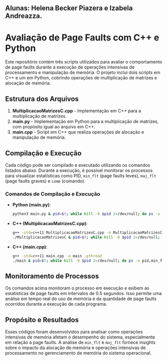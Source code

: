 ## Alunas: Helena Becker Piazera e Izabela Andreazza.

# Avaliação de Page Faults com C++ e Python

Este repositório contém três scripts utilizados para avaliar o comportamento de page faults durante a execução de operações intensivas de processamento e manipulação de memória. O projeto inclui dois scripts em C++ e um em Python, cobrindo operações de multiplicação de matrizes e alocação de memória.

## Estrutura dos Arquivos

1. **MultiplicacaoMatrizesC.cpp** - Implementação em C++ para a multiplicação de matrizes.
2. **main.py** - Implementação em Python para a multiplicação de matrizes, com propósito igual ao arquivo em C++.
3. **main.cpp** - Script em C++ que realiza operações de alocação e manipulação de memória.

## Compilação e Execução

Cada código pode ser compilado e executado utilizando os comandos listados abaixo. Durante a execução, é possível monitorar os processos para visualizar estatísticas como PID, `min_flt` (page faults leves), `maj_flt` (page faults graves) e `comm` (comando).

### Comandos de Compilação e Execução

- **Python (main.py)**:
  ```bash
  python3 main.py & pid=$!; while kill -0 $pid 2>/dev/null; do ps -o pid,min_flt,maj_flt,comm -p $pid; sleep 0.5; done
  ```

- **C++ (MultiplicacaoMatrizesC.cpp)**:
  ```bash
  g++ -std=c++11 MultiplicacaoMatrizesC.cpp -o MultiplicacaoMatrizesC
  ./MultiplicacaoMatrizesC & pid=$!; while kill -0 $pid 2>/dev/null; do ps -o pid,min_flt,maj_flt,comm -p $pid; sleep 0.5; done
  ```

- **C++ (main.cpp)**:
  ```bash
  g++ -std=c++11 main.cpp -o main -pthread
  ./main & pid=$!; while kill -0 $pid 2>/dev/null; do ps -o pid,min_flt,maj_flt,comm -p $pid; sleep 0.5; done
  ```

## Monitoramento de Processos

Os comandos acima monitoram o processo em execução e exibem as estatísticas de page faults em intervalos de 0.5 segundos. Isso permite uma análise em tempo real do uso de memória e da quantidade de page faults ocorridos durante a execução de cada programa.

## Propósito e Resultados

Esses códigos foram desenvolvidos para analisar como operações intensivas de memória afetam o desempenho do sistema, especialmente em relação a page faults. A análise de `min_flt` e `maj_flt` fornece insights sobre o impacto da alocação de memória e operações intensivas de processamento no gerenciamento de memória do sistema operacional.
